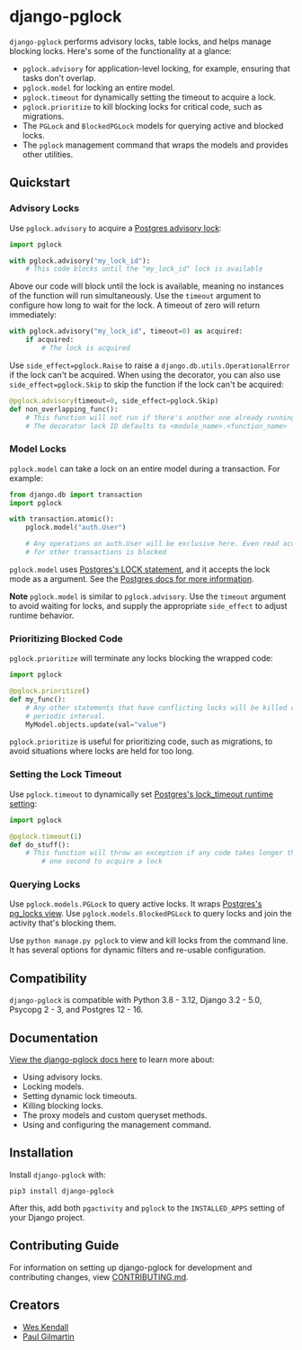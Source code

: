 # django-pglock

`django-pglock` performs advisory locks, table locks, and helps manage blocking locks.
Here's some of the functionality at a glance:

* `pglock.advisory` for application-level locking, for example, ensuring that tasks don't overlap.
* `pglock.model` for locking an entire model.
* `pglock.timeout` for dynamically setting the timeout to acquire a lock.
* `pglock.prioritize` to kill blocking locks for critical code, such as migrations.
* The `PGLock` and `BlockedPGLock` models for querying active and blocked locks.
* The `pglock` management command that wraps the models and provides other utilities.

## Quickstart

### Advisory Locks

Use `pglock.advisory` to acquire a [Postgres advisory lock](https://www.postgresql.org/docs/current/explicit-locking.html#ADVISORY-LOCKS):

```python
import pglock

with pglock.advisory("my_lock_id"):
    # This code blocks until the "my_lock_id" lock is available
```

Above our code will block until the lock is available, meaning no instances of the function will run simultaneously. Use the `timeout` argument to configure how long to wait for the lock. A timeout of zero will return immediately:

```python
with pglock.advisory("my_lock_id", timeout=0) as acquired:
    if acquired:
        # The lock is acquired
```

Use `side_effect=pglock.Raise` to raise a `django.db.utils.OperationalError` if the lock can't be acquired. When using the decorator, you can also use `side_effect=pglock.Skip` to skip the function if the lock can't be acquired:

```python
@pglock.advisory(timeout=0, side_effect=pglock.Skip)
def non_overlapping_func():
    # This function will not run if there's another one already running.
    # The decorator lock ID defaults to <module_name>.<function_name>
```

### Model Locks

`pglock.model` can take a lock on an entire model during a transaction. For example:

```python
from django.db import transaction
import pglock

with transaction.atomic():
    pglock.model("auth.User")

    # Any operations on auth.User will be exclusive here. Even read access
    # for other transactions is blocked
```

`pglock.model` uses [Postgres's LOCK statement](https://www.postgresql.org/docs/current/sql-lock.html>), and it accepts the lock mode as a argument. See the [Postgres docs for more information](https://www.postgresql.org/docs/current/sql-lock.html).

**Note** `pglock.model` is similar to `pglock.advisory`. Use the `timeout` argument to avoid waiting for locks, and supply the appropriate `side_effect` to adjust runtime behavior.

### Prioritizing Blocked Code

`pglock.prioritize` will terminate any locks blocking the wrapped code:

```python
import pglock

@pglock.prioritize()
def my_func():
    # Any other statements that have conflicting locks will be killed on a
    # periodic interval.
    MyModel.objects.update(val="value")
```

`pglock.prioritize` is useful for prioritizing code, such as migrations, to avoid situations where locks are held for too long.

### Setting the Lock Timeout

Use `pglock.timeout` to dynamically set [Postgres's lock_timeout runtime setting](https://www.postgresql.org/docs/current/runtime-config-client.html):

```python
import pglock

@pglock.timeout(1)
def do_stuff():
    # This function will throw an exception if any code takes longer than
        # one second to acquire a lock
```

### Querying Locks

Use `pglock.models.PGLock` to query active locks. It wraps [Postgres's pg_locks view](https://www.postgresql.org/docs/current/view-pg-locks.html). Use `pglock.models.BlockedPGLock` to query locks and join the activity that's blocking them.

Use `python manage.py pglock` to view and kill locks from the command line. It has several options for dynamic filters and re-usable configuration.

## Compatibility

`django-pglock` is compatible with Python 3.8 - 3.12, Django 3.2 - 5.0, Psycopg 2 - 3, and Postgres 12 - 16.

## Documentation

[View the django-pglock docs here](https://django-pglock.readthedocs.io/) to learn more about:

* Using advisory locks.
* Locking models.
* Setting dynamic lock timeouts.
* Killing blocking locks.
* The proxy models and custom queryset methods.
* Using and configuring the management command.

## Installation

Install `django-pglock` with:

    pip3 install django-pglock

After this, add both `pgactivity` and `pglock` to the `INSTALLED_APPS` setting of your Django project.

## Contributing Guide

For information on setting up django-pglock for development and contributing changes, view [CONTRIBUTING.md](CONTRIBUTING.md).

## Creators

- [Wes Kendall](https://github.com/wesleykendall)
- [Paul Gilmartin](https://github.com/PaulGilmartin)
